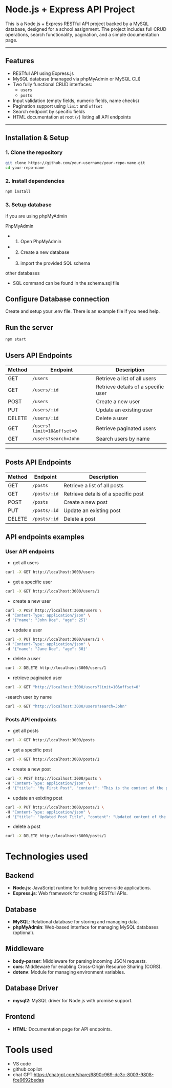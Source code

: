 # Node.js + Express API Project

This is a Node.js + Express RESTful API project backed by a MySQL database, designed for a school assignment. The project includes full CRUD operations, search functionality, pagination, and a simple documentation page.

---

## Features

- RESTful API using Express.js
- MySQL database (managed via phpMyAdmin or MySQL CLI)
- Two fully functional CRUD interfaces:
  - `users`
  - `posts`
- Input validation (empty fields, numeric fields, name checks)
- Pagination support using `limit` and `offset`
- Search endpoint by specific fields
- HTML documentation at root (`/`) listing all API endpoints

---

## Installation & Setup

### 1. Clone the repository

```bash
git clone https://github.com/your-username/your-repo-name.git
cd your-repo-name
```

### 2. Install dependencies

```bash
npm install
```

### 3. Setup database

if you are using phpMyAdmin

PhpMyAdmin
- 1. Open PhpMyAdmin
- 2. Create a new database
- 3. import the provided SQL schema

other databases

- SQL command can be found in the schema.sql file

## Configure Database connection

Create and setup your .env file. There is an example file if you need help.

## Run the server

```bash
npm start
```

## Users API Endpoints

| **Method** | **Endpoint**                     | **Description**                     |
|------------|-----------------------------------|-------------------------------------|
| GET        | `/users`                        | Retrieve a list of all users        |
| GET        | `/users/:id`                    | Retrieve details of a specific user |
| POST       | `/users`                        | Create a new user                   |
| PUT        | `/users/:id`                    | Update an existing user             |
| DELETE     | `/users/:id`                    | Delete a user                       |
| GET        | `/users?limit=10&offset=0`      | Retrieve paginated users            |
| GET        | `/users?search=John`            | Search users by name                |

---

## Posts API Endpoints

| **Method** | **Endpoint**                     | **Description**                     |
|------------|-----------------------------------|-------------------------------------|
| GET        | `/posts`                        | Retrieve a list of all posts        |
| GET        | `/posts/:id`                    | Retrieve details of a specific post |
| POST       | `/posts`                        | Create a new post                   |
| PUT        | `/posts/:id`                    | Update an existing post             |
| DELETE     | `/posts/:id`                    | Delete a post                       |

## API endpoints examples
### User API endpoints

- get all users
```bash
curl -X GET http://localhost:3000/users
```

- get a specific user
```bash
curl -X GET http://localhost:3000/users/1
```

- create a new user
```bash
curl -X POST http://localhost:3000/users \
-H "Content-Type: application/json" \
-d '{"name": "John Doe", "age": 25}'
```

- update a user
```bash
curl -X PUT http://localhost:3000/users/1 \
-H "Content-Type: application/json" \
-d '{"name": "Jane Doe", "age": 30}'
```
- delete a user
```bash
curl -X DELETE http://localhost:3000/users/1
```

- retrieve paginated user
```bash
curl -X GET "http://localhost:3000/users?limit=10&offset=0"
```

-search user by name
```bash
curl -X GET "http://localhost:3000/users?search=John"
```

### Posts API endpoints
- get all posts
```bash
curl -X GET http://localhost:3000/posts
```

- get a specific post
```bash
curl -X GET http://localhost:3000/posts/1
```

- create a new post
```bash
curl -X POST http://localhost:3000/posts \
-H "Content-Type: application/json" \
-d '{"title": "My First Post", "content": "This is the content of the post."}'
```

- update an exixting post
```bash
curl -X PUT http://localhost:3000/posts/1 \
-H "Content-Type: application/json" \
-d '{"title": "Updated Post Title", "content": "Updated content of the post."}'
```

- delete a post
```bash
curl -X DELETE http://localhost:3000/posts/1
```

# Technologies used

## Backend
- **Node.js**: JavaScript runtime for building server-side applications.
- **Express.js**: Web framework for creating RESTful APIs.

## Database
- **MySQL**: Relational database for storing and managing data.
- **phpMyAdmin**: Web-based interface for managing MySQL databases (optional).

## Middleware
- **body-parser**: Middleware for parsing incoming JSON requests.
- **cors**: Middleware for enabling Cross-Origin Resource Sharing (CORS).
- **dotenv**: Module for managing environment variables.

## Database Driver
- **mysql2**: MySQL driver for Node.js with promise support.

## Frontend
- **HTML**: Documentation page for API endpoints.

# Tools used
- VS code
- github copilot
- chat GPT:https://chatgpt.com/share/6890c969-dc3c-8003-9808-fce9692bedaa